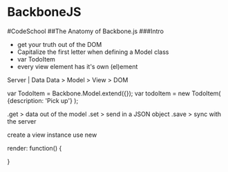 BackboneJS
==========

#CodeSchool
##The Anatomy of Backbone.js
###Intro
- get your truth out of the DOM
- Capitalize the first letter when defining a Model class
- var TodoItem
- every view element has it's own (el)ement

Server | Data
Data > Model > View > DOM

  var TodoItem = Backbone.Model.extend({});
  var todoItem = new TodoItem(
    {description: 'Pick up'}
  );
  
.get > data out of the model
.set > send in a JSON object
.save > sync with the server

create a view instance
use new

render: function() {

}

